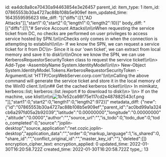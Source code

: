 id: ea4dc8a8ce70430a94463854e3e26457
parent_id: 
item_type: 1
item_id: 07865553b30a4727ac88b108b5e909ef
item_updated_time: 1643559595623
title_diff: "[{\"diffs\":[[1,\"AD Attacks\"]],\"start1\":0,\"start2\":0,\"length1\":0,\"length2\":10}]"
body_diff: "[{\"diffs\":[[1,\"# Service Account Attacks\\\n\\\nWhen requesting the service ticket from DC, no checks are performed on user privileges to access service hosted by SPN.\\\n\\\nChecks only comes in when the connection is attempting to establish\\\n\\\n- If we know the SPN, we can request a service ticket for it from DC\\\n- Since it is our 'own ticket', we can extract from local memory and save it to disk\\\n\\\nOnce we know the SPN, we can use KerberosRequestorSecurityToken class to request the service ticket\\\n\\\n> Add-Type -AssemblyName System.IdentityModel\\\n\\\n> New-Object System.IdentityModel.Tokens.KerberosRequestorSecurityToken -ArgumentList 'HTTP/CorpWebServer.corp.com'\\\n\\\nCalling the above command will generate the service ticket and store it in the local memory of the Win10 client.\\\n\\\n## Get the cached kerberos ticket\\\n\\\n> In mimikatz, kerberos::list; kerberos::list /export # to download to disk\\\n> \\\n> If on the machine, use klist\\\n\\\n![1b7e52ca98f75e117cd2e487882543cf.png](:/c273288a75a44e39901f7c7a2a5dff33)\"]],\"start1\":0,\"start2\":0,\"length1\":0,\"length2\":972}]"
metadata_diff: {"new":{"id":"07865553b30a4727ac88b108b5e909ef","parent_id":"ac0bd99a1a324cb6a297fd05a2b92039","latitude":"0.00000000","longitude":"0.00000000","altitude":"0.0000","author":"","source_url":"","is_todo":0,"todo_due":0,"todo_completed":0,"source":"joplin-desktop","source_application":"net.cozic.joplin-desktop","application_data":"","order":0,"markup_language":1,"is_shared":0,"share_id":"","conflict_original_id":"","master_key_id":""},"deleted":[]}
encryption_cipher_text: 
encryption_applied: 0
updated_time: 2022-01-30T16:20:58.722Z
created_time: 2022-01-30T16:20:58.722Z
type_: 13